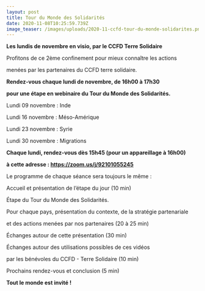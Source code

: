 ```yaml
---
layout: post
title: Tour du Monde des Solidarités
date: 2020-11-08T10:25:59.739Z
image_teaser: /images/uploads/2020-11-ccfd-tour-du-monde-solidarites.png
---
```

**Les lundis de novembre en visio, par le CCFD Terre Solidaire**

Profitons de ce 2ème confinement pour mieux connaître les actions

menées par les partenaires du CCFD terre solidaire.

**Rendez-vous chaque lundi de novembre, de 16h00 à 17h30**

**pour une étape en webinaire du Tour du Monde des Solidarités.**

Lundi 09 novembre : Inde

Lundi 16 novembre : Méso-Amérique

Lundi 23 novembre : Syrie

Lundi 30 novembre : Migrations

**Chaque lundi, rendez-vous dès 15h45 (pour un appareillage à 16h00)**

**à cette adresse : <https://zoom.us/j/92101055245>**

Le programme de chaque séance sera toujours le même :

Accueil et présentation de l’étape du jour (10 min)



Étape du Tour du Monde des Solidarités.

Pour chaque pays, présentation du contexte, de la stratégie partenariale

et des actions menées par nos partenaires (20 à 25 min)



Échanges autour de cette présentation (30 min)



Échanges autour des utilisations possibles de ces vidéos

par les bénévoles du CCFD - Terre Solidaire (10 min)



Prochains rendez-vous et conclusion (5 min)



**Tout le monde est invité !**